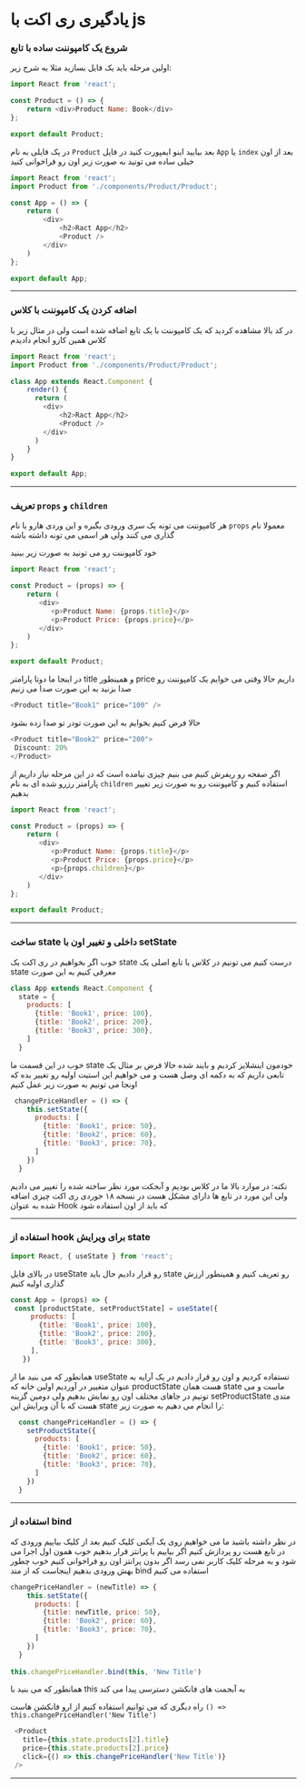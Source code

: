 # یادگیری ری اکت با js

### شروع یک کامپوننت ساده با تابع

اولین مرحله باید یک فایل بسازید مثلا به شرح زیر:

```js
import React from 'react';

const Product = () => {
    return <div>Product Name: Book</div>
};

export default Product;
```
در یک فایلی به نام `Product` بعد بیایید اینو ایمپورت کنید در فایل `App` یا `index‍` بعد از اون خیلی ساده می تونید به صورت زیر اون رو فراخوانی کنید

```js
import React from 'react';
import Product from './components/Product/Product';

const App = () => {
    return (
        <div>
            <h2>Ract App</h2>
            <Product />
        </div>
    )
};

export default App;
```

---


### اضافه کردن یک کامپوننت با کلاس

در کد بالا مشاهده کردید که یک کامپوننت با یک تابع اضافه شده است ولی در مثال زیر با کلاس همین کارو انجام دادیدم
```js
import React from 'react';
import Product from './components/Product/Product';

class App extends React.Component {
    render() {
      return (
        <div>
            <h2>Ract App</h2>
            <Product />
        </div>
      )
    }
}

export default App;
```

---

### تعریف `props` و `children`

هر کامپوننت می تونه یک سری ورودی بگیره و این وردی هارو با نام `props` معمولا نام گذاری می کنند ولی هر اسمی می تونه داشته باشه

خود کامپوننت رو می تونید به صورت زیر ببنید
```js
import React from 'react';

const Product = (props) => {
    return (
       <div>
          <p>Product Name: {props.title}</p>
          <p>Product Price: {props.price}</p>
       </div>
    )
};

export default Product;

```

در اینجا ما دوتا پارامتر title و همینطور price داریم حالا وقتی می خوایم یک کامپوننت رو صدا بزنید به این صورت صدا می زنیم

```js
<Product title="Book1" price="100" />
```

حالا فرض کنیم بخوایم به این صورت تودر تو صدا زده بشود
```js
<Product title="Book2" price="200">
 Discount: 20%
</Product>
```
اگر صفحه رو ریفرش کنیم می بنیم چیزی نیامده است که در این مرحله نیاز داریم از پارامتر رزرو شده ای به نام `children` استفاده کنیم و کامپوننت رو به صورت زیر تغییر بدهیم

```js
import React from 'react';

const Product = (props) => {
    return (
       <div>
          <p>Product Name: {props.title}</p>
          <p>Product Price: {props.price}</p>
          <p>{props.children}</p>
       </div>
    )
};

export default Product;
```

---

### ساخت state داخلی و تغییر اون با setState

خوب اگر بخواهیم در ری اکت یک state درست کنیم می تونیم در کلاس یا تابع اصلی یک state معرفی کنیم به این صورت
```js
class App extends React.Component {
  state = {
    products: [
      {title: 'Book1', price: 100},
      {title: 'Book2', price: 200},
      {title: 'Book3', price: 300},
    ]
  }
```
خوب در این قسمت ما state خودمون اینشلایز کردیم و بایند شده حالا فرض بر مثال یک تابعی داریم که به دکمه ای وصل هست و می خواهیم این استیت اولیه رو تغییر بده که اونجا می تونیم به صورت زیر عمل کنیم

```js
 changePriceHandler = () => {
    this.setState({
      products: [
        {title: 'Book1', price: 50},
        {title: 'Book2', price: 60},
        {title: 'Book3', price: 70},
      ]
    })
  }
```


نکته: در موارد بالا ما در کلاس بودیم و آبجکت مورد نظر ساخته شده را تغییر می دادیم ولی این مورد در تابع ها دارای مشکل هست در نسخه ۱۸ خوردی ری اکت چیزی اضافه شده به عنوان Hook که باید از اون استفاده شود

---

### استفاده از hook برای ویرایش state

```js
import React, { useState } from 'react';
```
 در بالای فایل useState رو قرار دادیم حال باید state رو تعریف کنیم و همینطور ارزش گذاری اولیه کنیم
 
 ```js
 const App = (props) => {
  const [productState, setProductState] = useState({
      products: [
        {title: 'Book1', price: 100},
        {title: 'Book2', price: 200},
        {title: 'Book3', price: 300},
      ],
    })
```
همانطور که می بنید ما از useState تستفاده کردیم و اون رو قرار دادیم در یک آرایه به عنوان متغییر در آوردیم اولین خانه که productState هست همان state ماست و می تونیم در جاهای مختلف اون رو نمایش بدهیم ولی دومین گزینه setProductState متدی هست که با آن ویرایش این state را انجام می دهیم به صورت زیر:

```js
  const changePriceHandler = () => {
    setProductState({
      products: [
        {title: 'Book1', price: 50},
        {title: 'Book2', price: 60},
        {title: 'Book3', price: 70},
      ]
    })
  }
```

---

### استفاده از bind
در نظر داشته باشید ما می خواهیم روی یک آیکنی کلیک کنیم بعد از کلیک بیاییم ورودی که در تابع هست رو پردازش کنیم اگر بیاییم با پرانتز قرار بدهیم خوب همون اول اجرا می شود و به مرحله کلیک کاربر نمی رسد اگر بدون پرانتز اون رو فراخوانی کنیم خوب چطور بهش ورودی بدهیم اینجاست که از متد bind استفاده می کنیم

```js
changePriceHandler = (newTitle) => {
    this.setState({
      products: [
        {title: newTitle, price: 50},
        {title: 'Book2', price: 60},
        {title: 'Book3', price: 70},
      ]
    })
  }
  
this.changePriceHandler.bind(this, 'New Title')
```
همانطور که می بنید با this به آبجمت های فانکشن دسترسی پیدا می کند

راه دیگری که می توانیم استفاده کنیم از ارو فانکشن هاست `() => this.changePriceHandler('New Title')`

```js
 <Product 
   title={this.state.products[2].title} 
   price={this.state.products[2].price} 
   click={() => this.changePriceHandler('New Title')}
 />
```
 
---
          
